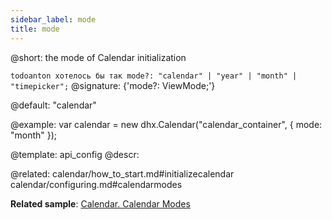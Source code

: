 ```yaml
---
sidebar_label: mode
title: mode
---          
```


@short: the mode of Calendar initialization

```todoanton хотелось бы так mode?: "calendar" | "year" | "month" | "timepicker";```
@signature: {'mode?: ViewMode;'}

@default: "calendar"

@example: 
var calendar = new dhx.Calendar("calendar_container", {
    mode: "month"
});
 
@template:	api_config
@descr: 

@related:
calendar/how_to_start.md#initializecalendar
calendar/configuring.md#calendarmodes

**Related sample**: [Calendar. Calendar Modes](https://snippet.dhtmlx.com/n9q0tc0q)